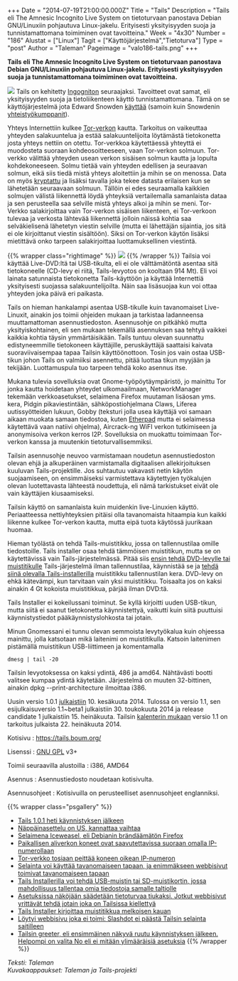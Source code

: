 +++
Date = "2014-07-19T21:00:00.000Z"
Title = "Tails"
Description = "Tails eli The Amnesic Incognito Live System on tietoturvaan panostava Debian GNU/Linuxiin pohjautuva Linux-jakelu. Erityisesti yksityisyyden suoja ja tunnistamattomana toimiminen ovat tavoitteina."
Week = "4x30"
Number = "186"
Alustat = ["Linux"]
Tagit = ["Käyttöjärjestelmä","Tietoturva"]
Type = "post"
Author = "Taleman"
Pageimage = "valo186-tails.png"
+++


**Tails eli The Amnesic Incognito Live System on tietoturvaan panostava
Debian GNU/Linuxiin pohjautuva Linux-jakelu. Erityisesti yksityisyyden
suoja ja tunnistamattomana toimiminen ovat tavoitteina.**

![ ](/images/valo186-tails.png "fig:valo186-tails.png") Tails on kehitetty
[Ingogniton](https://en.wikipedia.org/wiki/Incognito_(operating_system))
seuraajaksi. Tavoitteet ovat samat, eli yksityisyyden suoja ja
tietoliikenteen käyttö tunnistamattomana. Tämä on se käyttöjärjestelmä
jota Edward Snowden
[käyttää](http://www.engadget.com/2014/05/01/tails-linux-os-version1-0/)
(samoin kuin Snowdenin
[yhteistyökumppanit](https://en.wikipedia.org/wiki/Tails_(operating_system)#History)).

Yhteys Internettiin kulkee [Tor-verkon](https://www.torproject.org/)
kautta. Tarkoitus on vaikeuttaa yhteyden salakuuntelua ja estää
salakuuntelijoita löytämästä tietokonetta josta yhteys nettiin on
otettu. Tor-verkkoa käytettäessä yhteyttä ei muodosteta suoraan
kohdeosoitteeseen, vaan Tor-verkon solmuun. Tor-verkko välittää yhteyden
usean verkon sisäisen solmun kautta ja lopulta kohdekoneeseen. Solmu
tietää vain yhteyden edellisen ja seuraavan solmun, eikä siis tiedä
mistä yhteys aloitettiin ja mihin se on menossa. Data on myös
[kryptattu](https://fi.wikipedia.org/wiki/Kryptaus) ja lisäksi tavalla
joka tekee datasta erilaisen kun se lähetetään seuraavaan solmuun.
Tällöin ei edes seuraamalla kaikkien solmujen välistä liikennettä löydä
yhteyksiä vertailemalla samanlaista dataa ja sen perusteella saa
selville mistä yhteys alkoi ja mihin se meni. Tor-Verkko salakirjoittaa
vain Tor-verkon sisäisen liikenteen, ei Tor-verkoon tulevaa ja verkosta
lähtevää liikennettä jolloin näissä kohtia saa selväkielisenä lähetetyn
viestin selville (mutta ei lähettäjän sijaintia, jos sitä ei ole
kirjoittanut viestin sisältöön). Siksi on Tor-verkon käytön lisäksi
mietittävä onko tarpeen salakirjoittaa luottamuksellinen viestintä.

{{% wrapper class="rightimage" %}}
![ ](/images/Tails-11.png "fig:Tails-11.png")
{{% /wrapper %}}
Tailsia voi käyttää Live-DVD:ltä tai USB-tikulta, eli ei ole
välttämätöntä asentaa sitä tietokoneelle (CD-levy ei riitä,
Tails-levyotos on kooltaan 914 Mt). Eli voi lainata satunnaista
tietokonetta Tails-käyttöön ja käyttää Internettiä yksityisesti suojassa
salakuuntelijoilta. Näin saa lisäsuojaa kun voi ottaa yhteyden joka
päivä eri paikasta.

Tails on hieman hankalampi asentaa USB-tikulle kuin tavanomaiset
Live-Linuxit, ainakin jos toimii ohjeiden mukaan ja tarkistaa
ladanneensa muuttamattoman asennustiedoston. Asennusohje on pitkähkö
mutta yksityiskohtainen, eli sen mukaan tekemällä asennuksen saa tehtyä
vaikkei kaikkia kohtia täysin ymmärtäisikään. Tails tuntuu olevan
suunnattu edistyneemmille tietokoneen käyttäjille, peruskäyttäjä
saattaisi kaivata suoraviivaisempaa tapaa Tailsin käyttöönottoon. Tosin
jos vain ostaa USB-tikun johon Tails on valmiiksi asennettu, pitää
luottaa tikun myyjään ja tekijään. Luottamuspula tuo tarpeen tehdä koko
asennus itse.

Mukana tulevia sovelluksia ovat Gnome-työpöytäympäristö, jo mainittu Tor
jonka kautta hoidetaan yhteydet ulkomaailmaan, NetworkManager tekemään
verkkoasetukset, selaimena Firefox muutaman lisäosan yms. kera, Pidgin
pikaviestintään, sähköpostiohjelmana Claws, Liferea uutissyötteiden
lukuun, Gobby (teksturi jolla usea käyttäjä voi samaan aikaan muokata
samaan tiedostoa, kuten [Etherpad](Etherpad) mutta ei
selaimessa käytettävä vaan natiivi ohjelma), Aircrack-ng WiFI verkon
tutkimiseen ja anonymisoiva verkon kerros I2P. Sovelluksia on muokattu
toimimaan Tor-verkon kanssa ja muutenkin tietoturvallisemmiksi.

Tailsin asennusohje neuvoo varmistamaan noudetun asennustiedoston olevan
ehjä ja alkuperäinen varmistamalla digitaalisen allekirjoituksen
kuuluvan Tails-projektille. Jos suhtautuu vakavasti netin käytön
suojaamiseen, on ensimmäiseksi varmistettava käytettyjen työkalujen
olevan luotettavasta lähteestä noudettuja, eli nämä tarkistukset eivät
ole vain käyttäjien kiusaamiseksi.

Tailsin käyttö on samanlaista kuin muidenkin live-Linuxien käyttö.
Periaatteessa nettiyhteyksien pitäisi olla tavanomaista hitaampia kun
kaikki liikenne kulkee Tor-verkon kautta, mutta eipä tuota käytössä
juurikaan huomaa.

Hieman työlästä on tehdä Tails-muistitikku, jossa on tallennustilaa
omille tiedostoille. Tails installer osaa tehdä tämmöisen muistitikun,
mutta se on käytettävissä vain Tails-järjestelmässä. Pitää siis [ensin
tehdä DVD-levylle tai
muistitikulle](https://tails.boum.org/doc/first_steps/installation/manual/index.en.html)
Tails-järjestelmä ilman tallennustilaa, käynnistää se ja [tehdä siinä
olevalla
Tails-installerilla](https://tails.boum.org/doc/first_steps/installation/index.en.html)
muistitikku tallennustilan kera. DVD-levy on ehkä kätevämpi, kun
tarvitaan vain yksi muistitikku. Toisaalta jos on kaksi ainakin 4 Gt
kokoista muistitikkua, pärjää ilman DVD:tä.

Tails Installer ei kokeilussani toiminut. Se kyllä kirjoitti uuden
USB-tikun, mutta siitä ei saanut tietokonetta käynnistettyä, vaikutti
kuin siitä puuttuisi käynnistystiedot pääkäynnistyslohkosta tai jotain.

Minun Gnomessani ei tunnu olevan semmoista levytyökalua kuin ohjeessa
mainittu, jolla katsotaan mikä laitenimi on muistitikulla. Katsoin
laitenimen pistämällä muistitikun USB-liittimeen ja komentamalla

```
dmesg | tail -20
```

Tailsin levyotoksessa on kaksi ydintä, 486 ja amd64. Nähtävästi bootti
valitsee kumpaa ydintä käytetään. Järjestelmä on muuten 32-bittinen,
ainakin dpkg --print-architecture ilmoittaa i386.

Uusin versio 1.0.1
[julkaistiin](https://tails.boum.org/news/version_1.0.1/index.en.html)
10. kesäkuuta 2014. Tulossa on versio 1.1, sen esijulkaisuversio
1.1\~beta1 julkaistiin 30. toukokuuta 2014 ja release candidate 1
julkaistiin 15. heinäkuuta. Tailsin [kalenterin
mukaan](https://tails.boum.org/contribute/calendar/) versio 1.1 on
tarkoitus julkaista 22. heinäkuuta 2014.

Kotisivu
:   <https://tails.boum.org/>

Lisenssi
:   [GNU GPL](GNU_GPL) v3+

Toimii seuraavilla alustoilla
:   i386, AMD64

Asennus
:   Asennustiedosto noudetaan kotisivulta.

Asennusohjeet
:   Kotisivuilla on perusteelliset asennusohjeet englanniksi.

{{% wrapper class="psgallery" %}}
-   [Tails 1.0.1 heti käynnistyksen jälkeen](/images/Tails-01.png)
-   [Näppäinasettelu on US, kannattaa vaihtaa ](/images/Tails-02.png)
-   [Selaimena Iceweasel, eli Debianin brändäämätön
    Firefox](/images/Tails-03.png)
-   [Paikallisen aliverkon koneet ovat saavutettavissa suoraan omalla
    IP-numerollaan](/images/Tails-04.png)
-   [Tor-verkko tosiaan peittää koneen oikean
    IP-numeron](/images/Tails-05.png)
-   [Selainta voi käyttää tavanomaiseen tapaan, ja enimmäkseen
    webbisivut toimivat tavanomaiseen tapaan](/images/Tails-06.png)
-   [Tails Installerilla voi tehdä USB-muistin tai SD-muistikortin,
    jossa mahdollisuus tallentaa omia tiedostoja samalle
    taltiolle](/images/Tails-07.png)
-   [Asetuksissa näköjään säädetään tietoturvaa tiukaksi. Jotkut
    webbisivut yrittävät tehdä jotain joka on Tailsissa
    kiellettyä](/images/Tails-08.png)
-   [Tails Installer kirjoittaa muistitikkua melkoisen
    kauan](/images/Tails-09.png)
-   [Löytyi webbisivu joka ei toimi: Slashdot ei päästä Tailsin selainta
    saitilleen](/images/Tails-10.png)
-   [Tailsin greeter, eli ensimmäinen näkyvä ruutu käynnistyksen
    jälkeen. Helpompi on valita No eli ei mitään ylimääräisiä
    asetuksia](/images/Tails-12.png)
{{% /wrapper %}}

*Teksti: Taleman* <br />
*Kuvakaappaukset: Taleman ja Tails-projekti*


